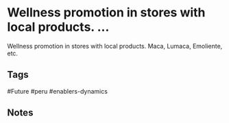 # Wellness promotion in stores with local products. ...

Wellness promotion in stores with local products. Maca, Lumaca, Emoliente, etc.

## Tags
#Future #peru #enablers-dynamics

## Notes
<!-- Add your notes here -->
